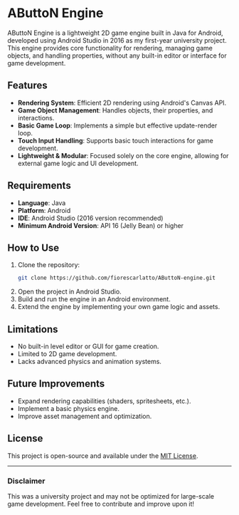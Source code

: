 # AButtoN Engine

AButtoN Engine is a lightweight 2D game engine built in Java for Android, developed using Android Studio in 2016 as my first-year university project. This engine provides core functionality for rendering, managing game objects, and handling properties, without any built-in editor or interface for game development.

## Features

- **Rendering System**: Efficient 2D rendering using Android's Canvas API.
- **Game Object Management**: Handles objects, their properties, and interactions.
- **Basic Game Loop**: Implements a simple but effective update-render loop.
- **Touch Input Handling**: Supports basic touch interactions for game development.
- **Lightweight & Modular**: Focused solely on the core engine, allowing for external game logic and UI development.

## Requirements

- **Language**: Java
- **Platform**: Android
- **IDE**: Android Studio (2016 version recommended)
- **Minimum Android Version**: API 16 (Jelly Bean) or higher

## How to Use

1. Clone the repository:
   ```sh
   git clone https://github.com/fiorescarlatto/AButtoN-engine.git
   ```
2. Open the project in Android Studio.
3. Build and run the engine in an Android environment.
4. Extend the engine by implementing your own game logic and assets.

## Limitations

- No built-in level editor or GUI for game creation.
- Limited to 2D game development.
- Lacks advanced physics and animation systems.

## Future Improvements

- Expand rendering capabilities (shaders, spritesheets, etc.).
- Implement a basic physics engine.
- Improve asset management and optimization.

## License

This project is open-source and available under the [MIT License](LICENSE).

---

### Disclaimer
This was a university project and may not be optimized for large-scale game development. Feel free to contribute and improve upon it!


